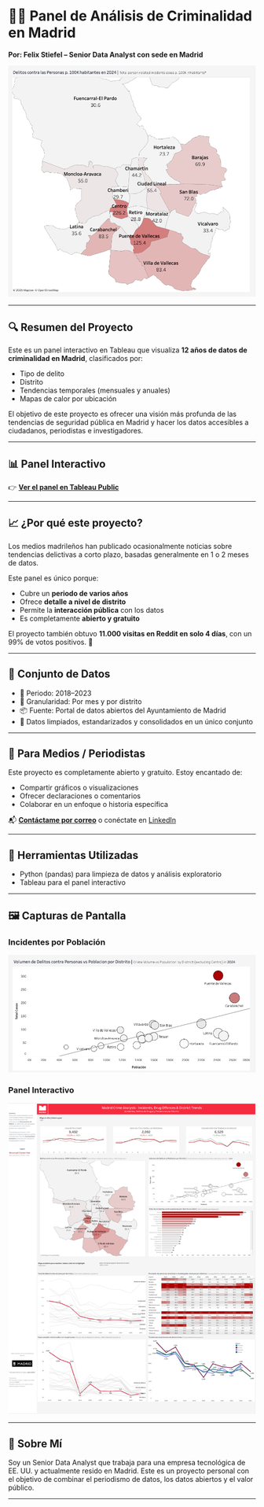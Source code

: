 # 🕵️‍♂️ Panel de Análisis de Criminalidad en Madrid

**Por: Felix Stiefel – Senior Data Analyst con sede en Madrid**

![Captura del Dashboard](images/crime_map.png)

---

## 🔍 Resumen del Proyecto

Este es un panel interactivo en Tableau que visualiza **12 años de datos de criminalidad en Madrid**, clasificados por:
- Tipo de delito  
- Distrito  
- Tendencias temporales (mensuales y anuales)  
- Mapas de calor por ubicación

El objetivo de este proyecto es ofrecer una visión más profunda de las tendencias de seguridad pública en Madrid y hacer los datos accesibles a ciudadanos, periodistas e investigadores.

---

## 📊 Panel Interactivo

👉 **[Ver el panel en Tableau Public](https://public.tableau.com/app/profile/felix.stiefel/viz/MadridCrimeAnalysis/MainDashboard)**

---

## 📈 ¿Por qué este proyecto?

Los medios madrileños han publicado ocasionalmente noticias sobre tendencias delictivas a corto plazo, basadas generalmente en 1 o 2 meses de datos.

Este panel es único porque:
- Cubre un **periodo de varios años**
- Ofrece **detalle a nivel de distrito**
- Permite la **interacción pública** con los datos
- Es completamente **abierto y gratuito**

El proyecto también obtuvo **11.000 visitas en Reddit en solo 4 días**, con un 99% de votos positivos. 🧠

---

## 📁 Conjunto de Datos

- 📅 Periodo: 2018–2023  
- 📍 Granularidad: Por mes y por distrito  
- 📦 Fuente: Portal de datos abiertos del Ayuntamiento de Madrid  
- 🧹 Datos limpiados, estandarizados y consolidados en un único conjunto

---

## 📰 Para Medios / Periodistas

Este proyecto es completamente abierto y gratuito. Estoy encantado de:
- Compartir gráficos o visualizaciones  
- Ofrecer declaraciones o comentarios  
- Colaborar en un enfoque o historia específica

📬 **[Contáctame por correo](mailto:felixstiefel18@gmail.com)** o conéctate en [LinkedIn](https://www.linkedin.com/in/felix-stiefel/)

---

## 🧠 Herramientas Utilizadas

- Python (pandas) para limpieza de datos y análisis exploratorio  
- Tableau para el panel interactivo

---

## 🖼️ Capturas de Pantalla

### Incidentes por Población  
![Delitos por Distrito](images/delitos_poplacion.png)

### Panel Interactivo  
![Tendencia Mensual](images/Madrid_Crime_Dashboard.png)

---

## 📌 Sobre Mí

Soy un Senior Data Analyst que trabaja para una empresa tecnológica de EE. UU. y actualmente resido en Madrid. Este es un proyecto personal con el objetivo de combinar el periodismo de datos, los datos abiertos y el valor público.

---
